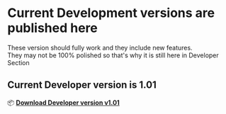 # Current Development versions are published here

These version should fully work and they include new features.  
They may not be 100% polished so that's why it is still here in Developer Section

## Current Developer version is 1.01

📦 [**Download Developer version v1.01**](./Get-WindowsTroubleshootingReportCommunity_v1.01_DEV.zip)
